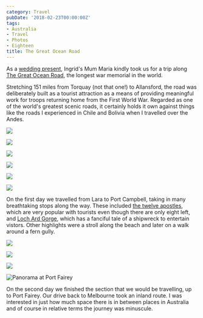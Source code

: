 ```yaml
---
category: Travel
pubDate: '2018-02-23T00:00:00Z'
tags:
- Australia
- Travel
- Photos
- Eighteen
title: The Great Ocean Road
---
```

As a [wedding present](articles/the-same-yet-different), Ingrid's Mum Maria kindly took us for a trip along [The Great Ocean Road](https://en.wikipedia.org/wiki/Great_Ocean_Road), the longest war memorial in the world.

Stretching 151 miles from Torquay (not that one!) to Allansford, the road was deliberately built as a tourist attraction as a means of providing meaningful work for troops returning home from the First World War. Regarded as one of the world's greatest scenic roads, it certainly holds it own against things like the roads I experienced in Chile and Bolivia when I travelled over the Andes.

![](../../assets/images/great_ocean_road/great_ocean_road_01.jpg)

![](../../assets/images/great_ocean_road/great_ocean_road_02.jpg)

![](../../assets/images/great_ocean_road/great_ocean_road_03.jpg)

![](../../assets/images/great_ocean_road/great_ocean_road_04.jpg)

![](../../assets/images/great_ocean_road/great_ocean_road_05.jpg)

![](../../assets/images/great_ocean_road/great_ocean_road_06.jpg)

On the first day we travelled from Lara to Port Campbell, taking in many breathtaking stops along the way. These included [the twelve apostles](https://en.wikipedia.org/wiki/The_Twelve_Apostles_(Victoria)), which are very popular with tourists even though there are only eight left, and [Loch Ard Gorge](https://en.wikipedia.org/wiki/Loch_Ard_Gorge), which has a fanciful tale of a shipwreck to entertain vistors. Other highlights were a stroll along the beach and later on a walk around a fern gully. 

![](../../assets/images/great_ocean_road/great_ocean_road_07.jpg)

![](../../assets/images/great_ocean_road/great_ocean_road_08.jpg)

![](../../assets/images/great_ocean_road/great_ocean_road_09.jpg)

![Panorama at Port Fairey](../../assets/images/great_ocean_road/great_ocean_road_10.jpg)

On the second day we finished the section that we would be travelling, up to Port Fairey. Our drive back to Melbourne took an inland route. I was interested in just how much space there is in between places in Australia and of course in relative terms the journey was minuscule.